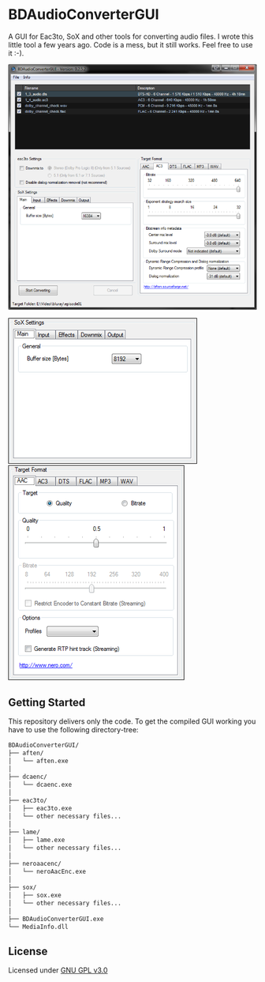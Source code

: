 # BDAudioConverterGUI

A GUI for Eac3to, SoX and other tools for converting audio files. I wrote this little tool a few years ago. Code is a mess, but it still works. Feel free to use it :-).

![Preview](Images/bdaudioconverter_preview.png)

![SoX settings](Images/bdaudioconvertergui_sox_settings.gif)   ![Target Format](Images/bdaudioconvertergui_target_format.gif)

## Getting Started

This repository delivers only the code. To get the compiled GUI working you have to use the following directory-tree:
```
BDAudioConverterGUI/
├── aften/
│   └── aften.exe
│
├── dcaenc/
│   └── dcaenc.exe
│
├── eac3to/
│   ├── eac3to.exe
│   └── other necessary files...
│
├── lame/
│   ├── lame.exe
│   └── other necessary files...
│
├── neroaacenc/
│   └── neroAacEnc.exe
│
├── sox/
│   ├── sox.exe
│   └── other necessary files...
│
├── BDAudioConverterGUI.exe
└── MediaInfo.dll
```

## License

Licensed under [GNU GPL v3.0](https://www.gnu.org/licenses/gpl-3.0.en.html)
